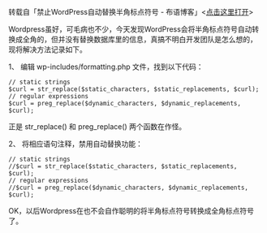 

转载自「禁止WordPress自动替换半角标点符号 - 布语博客」<[点击这里打开](http://buyu.name/074.html)>

Wordpress虽好，可毛病也不少，今天发现WordPress会将半角标点符号自动转换成全角的，但并没有替换数据库里的信息，真搞不明白开发团队是怎么想的，
现将解决方法记录如下。

1、 编辑 wp-includes/formatting.php 文件，找到以下代码：

    
    
    // static strings
    $curl = str_replace($static_characters, $static_replacements, $curl);
    // regular expressions
    $curl = preg_replace($dynamic_characters, $dynamic_replacements, $curl);

正是 str_replace() 和 preg_replace() 两个函数在作怪。

2、 将相应语句注释，禁用自动替换功能：

    
    
    // static strings
    //$curl = str_replace($static_characters, $static_replacements, $curl);
    // regular expressions
    //$curl = preg_replace($dynamic_characters, $dynamic_replacements, $curl);

OK，以后Wordpress在也不会自作聪明的将半角标点符号转换成全角标点符号了。


